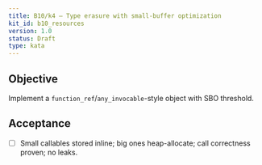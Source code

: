 ```yaml
---
title: B10/k4 — Type erasure with small-buffer optimization
kit_id: b10_resources
version: 1.0
status: Draft
type: kata
---
```

## Objective
Implement a `function_ref`/`any_invocable`-style object with SBO threshold.
## Acceptance
- [ ] Small callables stored inline; big ones heap-allocate; call correctness proven; no leaks.
